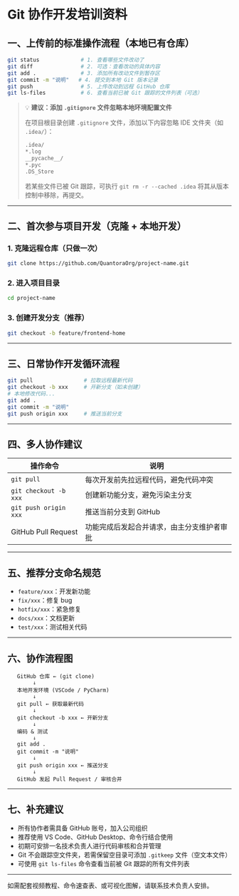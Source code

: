 # Git 协作开发培训资料

## 一、上传前的标准操作流程（本地已有仓库）

```bash
git status             # 1. 查看哪些文件改动了
git diff               # 2. 可选：查看改动的具体内容
git add .              # 3. 添加所有改动文件到暂存区
git commit -m "说明"   # 4. 提交到本地 Git 版本记录
git push               # 5. 上传改动到远程 GitHub 仓库
git ls-files           # 6. 查看当前已被 Git 跟踪的文件列表（可选）
```

> 💡 **建议：添加 `.gitignore` 文件忽略本地环境配置文件**
>
> 在项目根目录创建 `.gitignore` 文件，添加以下内容忽略 IDE 文件夹（如 `.idea/`）：
>
> ```bash
> .idea/
> *.log
> __pycache__/
> *.pyc
> .DS_Store
> ```
>
> 若某些文件已被 Git 跟踪，可执行 `git rm -r --cached .idea` 将其从版本控制中移除，再提交。

---

## 二、首次参与项目开发（克隆 + 本地开发）

### 1. 克隆远程仓库（只做一次）

```bash
git clone https://github.com/QuantoraOrg/project-name.git
```

### 2. 进入项目目录

```bash
cd project-name
```

### 3. 创建开发分支（推荐）

```bash
git checkout -b feature/frontend-home
```

---

## 三、日常协作开发循环流程

```bash
git pull                # 拉取远程最新代码
git checkout -b xxx     # 开新分支（如未创建）
# 本地修改代码...
git add .
git commit -m "说明"
git push origin xxx     # 推送当前分支
```

---

## 四、多人协作建议

| 操作命令                  | 说明                    |
| --------------------- | --------------------- |
| `git pull`            | 每次开发前先拉远程代码，避免代码冲突    |
| `git checkout -b xxx` | 创建新功能分支，避免污染主分支       |
| `git push origin xxx` | 推送当前分支到 GitHub        |
| GitHub Pull Request   | 功能完成后发起合并请求，由主分支维护者审批 |

---

## 五、推荐分支命名规范

* `feature/xxx`：开发新功能
* `fix/xxx`：修复 bug
* `hotfix/xxx`：紧急修复
* `docs/xxx`：文档更新
* `test/xxx`：测试相关代码

---

## 六、协作流程图

```
   GitHub 仓库 ← (git clone)
        ↓
   本地开发环境 (VSCode / PyCharm)
        ↓
   git pull ← 获取最新代码
        ↓
   git checkout -b xxx ← 开新分支
        ↓
   编码 & 测试
        ↓
   git add .
   git commit -m "说明"
        ↓
   git push origin xxx ← 推送分支
        ↓
   GitHub 发起 Pull Request / 审核合并
```

---

## 七、补充建议

* 所有协作者需具备 GitHub 账号，加入公司组织
* 推荐使用 VS Code、GitHub Desktop、命令行结合使用
* 初期可安排一名技术负责人进行代码审核和合并管理
* Git 不会跟踪空文件夹，若需保留空目录可添加 `.gitkeep` 文件（空文本文件）
* 可使用 `git ls-files` 命令查看当前被 Git 跟踪的所有文件列表

---

如需配套视频教程、命令速查表、或可视化图解，请联系技术负责人安排。

